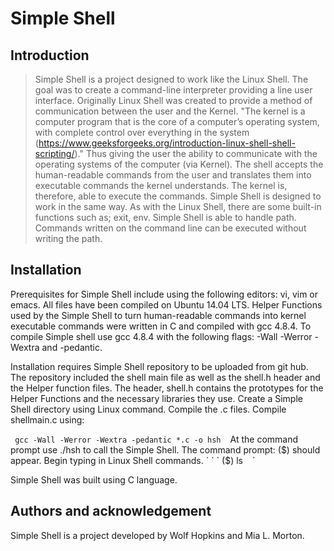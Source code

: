 # Simple Shell

## Introduction

> Simple Shell is a project designed to work like the Linux Shell.  The goal was to create a command-line interpreter providing a line user interface. Originally Linux Shell was created to provide a method of communication between the user and the Kernel.  "The kernel is a computer program that is the core of a computer’s operating system, with complete control over everything in the system (https://www.geeksforgeeks.org/introduction-linux-shell-shell-scripting/)." Thus giving the user the ability to communicate with the operating systems of the computer (via Kernel).  The shell accepts the human-readable commands from the user and translates them into executable commands the kernel understands.  The kernel is, therefore, able to execute the commands.  Simple Shell is designed to work in the same way. As with the Linux Shell, there are some built-in functions such as; exit, env.  Simple Shell is able to handle path.   Commands written on the command line can be executed without writing the path. 

## Installation

Prerequisites for Simple Shell include using the following editors: vi, vim or emacs.  All files have been compiled on Ubuntu 14.04 LTS.  Helper Functions used by the Simple Shell to turn human-readable commands into kernel executable commands were written in C and compiled with gcc 4.8.4.  To compile Simple shell use gcc 4.8.4 with the following flags: -Wall -Werror -Wextra and -pedantic. 

Installation requires Simple Shell repository to be uploaded from git hub. The repository included the shell main file as well as the shell.h header and the Helper function files.  The header, shell.h contains the prototypes for the Helper Functions and the necessary libraries they use.  Create a Simple Shell directory using Linux command. Compile the .c files. Compile shellmain.c using:

 ` ` `
gcc -Wall -Werror -Wextra -pedantic *.c -o hsh
` ` `
At the command prompt use ./hsh to call the Simple Shell.
The command prompt: ($) should appear.  Begin typing in Linux Shell commands.
` ` `
($) ls
` ` `

Simple Shell was built using C language.


## Authors and acknowledgement
Simple Shell is a project developed by Wolf Hopkins and Mia L. Morton.
